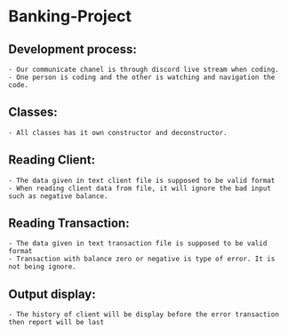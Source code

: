 # Banking-Project

## Development process:
	- Our communicate chanel is through discord live stream when coding.
	- One person is coding and the other is watching and navigation the code.
## Classes:
	- All classes has it own constructor and deconstructor.
## Reading Client:
	- The data given in text client file is supposed to be valid format
	- When reading client data from file, it will ignore the bad input such as negative balance.
## Reading Transaction:
	- The data given in text transaction file is supposed to be valid format
	- Transaction with balance zero or negative is type of error. It is not being ignore.
## Output display:
	- The history of client will be display before the error transaction then report will be last
